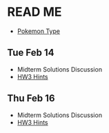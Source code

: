 # READ ME

- [Pokemon Type](https://github.com/TejasViswa/PIC20A_Disc/tree/main/PokemonType)

## Tue Feb 14
- Midterm Solutions Discussion
- [HW3 Hints](HW3_Hints.md)

## Thu Feb 16
- Midterm Solutions Discussion
- [HW3 Hints](HW3_Hints.md)
